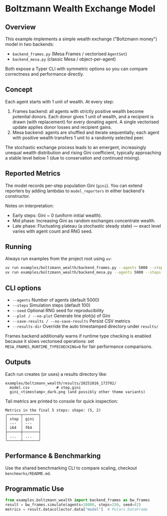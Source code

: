 # Boltzmann Wealth Exchange Model

## Overview

This example implements a simple wealth exchange ("Boltzmann money") model in two
backends:

- `backend_frames.py` (Mesa Frames / vectorised `AgentSet`)
- `backend_mesa.py` (classic Mesa / object-per-agent)

Both expose a Typer CLI with symmetric options so you can compare correctness
and performance directly.

## Concept

Each agent starts with 1 unit of wealth. At every step:

1. Frames backend: all agents with strictly positive wealth become potential donors.
   Each donor gives 1 unit of wealth, and a recipient is drawn (with replacement)
   for every donating agent. A single vectorised update applies donor losses and
   recipient gains.
2. Mesa backend: agents are shuffled and iterate sequentially; each agent with
   positive wealth transfers 1 unit to a randomly selected peer.

The stochastic exchange process leads to an emergent, increasingly unequal
wealth distribution and rising Gini coefficient, typically approaching a stable
level below 1 (due to conservation and continued mixing).

## Reported Metrics

The model records per-step population Gini (`gini`). You can extend reporters by
adding lambdas to `model_reporters` in either backend's constructor.

Notes on interpretation:

- Early steps: Gini ~ 0 (uniform initial wealth).
- Mid phase: Increasing Gini as random exchanges concentrate wealth.
- Late phase: Fluctuating plateau (a stochastic steady state) — exact level
  varies with agent count and RNG seed.

## Running

Always run examples from the project root using `uv`:

```bash
uv run examples/boltzmann_wealth/backend_frames.py --agents 5000 --steps 200 --seed 123 --plot --save-results
uv run examples/boltzmann_wealth/backend_mesa.py --agents 5000 --steps 200 --seed 123 --plot --save-results
```

## CLI options

- `--agents` Number of agents (default 5000)
- `--steps` Simulation steps (default 100)
- `--seed` Optional RNG seed for reproducibility
- `--plot / --no-plot` Generate line plot(s) of Gini
- `--save-results / --no-save-results` Persist CSV metrics
- `--results-dir` Override the auto timestamped directory under `results/`

Frames backend additionally warns if runtime type checking is enabled because it
slows vectorised operations: set `MESA_FRAMES_RUNTIME_TYPECHECKING=0` for fair
performance comparisons.

## Outputs

Each run creates (or uses) a results directory like:

```
examples/boltzmann_wealth/results/20251016_173702/
  model.csv            # step,gini
  gini_<timestamp>_dark.png (and possibly other theme variants)
```

Tail metrics are printed to console for quick inspection:

```
Metrics in the final 5 steps: shape: (5, 2)
┌──────┬───────┐
│ step ┆ gini  │
│ ---  ┆ ---   │
│ i64  ┆ f64   │
├──────┼───────┤
│ ...  ┆ ...   │
└──────┴───────┘
```

## Performance & Benchmarking

Use the shared benchmarking CLI to compare scaling, checkout `benchmarks/README.md`.

## Programmatic Use

```python
from examples.boltzmann_wealth import backend_frames as bw_frames
result = bw_frames.simulate(agents=10000, steps=250, seed=42)
metrics = result.datacollector.data["model"]  # Polars DataFrame
```
